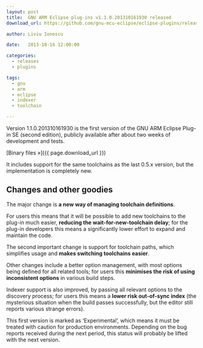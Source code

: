 ```yaml
---
layout: post
title:  GNU ARM Eclipse plug-ins v1.1.0.201310161930 released
download_url: https://github.com/gnu-mcu-eclipse/eclipse-plugins/releases/tag/v1.1.0-201310161930

author: Liviu Ionescu

date:   2013-10-16 12:00:00

categories:
  - releases
  - plugins

tags:
  - gnu
  - arm
  - eclipse
  - indexer
  - toolchain

---
```


Version 1.1.0.201310161930 is the first version of the GNU ARM Eclipse Plug-in SE (second edition), publicly available after about two weeks of development and tests.

[Binary files »]({{ page.download_url }})

It includes support for the same toolchains as the last 0.5.x version, but the implementation is completely new.

## Changes and other goodies

The major change is **a new way of managing toolchain definitions**.

For users this means that it will be possible to add new toolchains to the plug-in much easier, **reducing the wait-for-new-toolchain delay**; for the plug-in developers this means a significantly lower effort to expand and maintain the code.

The second important change is support for toolchain paths, which simplifies usage and **makes switching toolchains easier**.

Other changes include a better option management, with most options being defined for all related tools; for users this **minimises the risk of using inconsistent options** in various build steps.

Indexer support is also improved, by passing all relevant options to the discovery process; for users this means a **lower risk out-of-sync index** (the mysterious situation when the build passes successfully, but the editor still reports various strange errors).

This first version is marked as ‘Experimental’, which means it must be treated with caution for production environments. Depending on the bug reports received during the next period, this status will probably be lifted with the next version.
